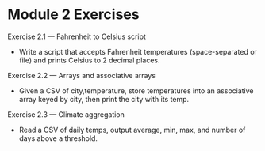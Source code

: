 # Module 2 Exercises

Exercise 2.1 — Fahrenheit to Celsius script
- Write a script that accepts Fahrenheit temperatures (space-separated or file) and prints Celsius to 2 decimal places.

Exercise 2.2 — Arrays and associative arrays
- Given a CSV of city,temperature, store temperatures into an associative array keyed by city, then print the city with its temp.

Exercise 2.3 — Climate aggregation
- Read a CSV of daily temps, output average, min, max, and number of days above a threshold.
